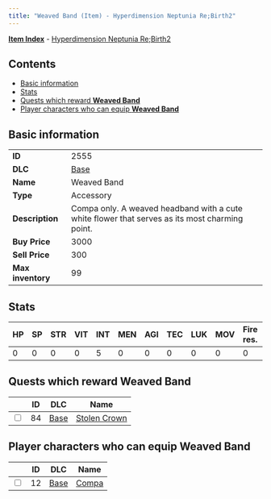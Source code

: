 ```yaml
---
title: "Weaved Band (Item) - Hyperdimension Neptunia Re;Birth2"
---
```


[**Item Index**](/neptunia/rb2/item/index.html) - [Hyperdimension Neptunia Re;Birth2](/neptunia/rb2)

## Contents

- [Basic information](#basic-information)
- [Stats](#stats)
- [Quests which reward **Weaved Band**](#quests-which-reward-weaved-band)
- [Player characters who can equip **Weaved Band**](#player-characters-who-can-equip-weaved-band)

## Basic information

|   |   |
| -- | -- |
| **ID** | 2555 |
| **DLC** | [Base](/neptunia/rb2/dlc/0-base.html) |
| **Name** | Weaved Band |
| **Type** | Accessory |
| **Description** | Compa only. A weaved headband with a cute white flower that serves as its most charming point. |
| **Buy Price** | 3000 |
| **Sell Price** | 300 |
| **Max inventory** | 99 |

## Stats

| HP | SP | STR | VIT | INT | MEN | AGI | TEC | LUK | MOV | Fire res. | Ice res. | Wind res. | Lightning res. |
| -- | -- | --- | --- | --- | --- | --- | --- | --- | --- | --------- | -------- | --------- | -------------- |
| 0 | 0 | 0 | 0 | 5 | 0 | 0 | 0 | 0 | 0 | 0 | 0 | 0 | 0 |

## Quests which reward **Weaved Band**

|    | ID | DLC | Name |
| -- | -- | --- | ---- |
| <input type="checkbox" id="rb2-quest-0-84" class="trackbox" /> | 84 | [Base](/neptunia/rb2/dlc/0-base.html) | [Stolen Crown](/neptunia/rb2/quest/0-84-stolen-crown.html) |

## Player characters who can equip **Weaved Band**

|    | ID | DLC | Name |
| -- | -- | --- | ---- |
| <input type="checkbox" id="rb2-player-0-12" class="trackbox" /> | 12 | [Base](/neptunia/rb2/dlc/0-base.html) | [Compa](/neptunia/rb2/player/0-12-compa.html) |